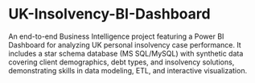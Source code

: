 # UK-Insolvency-BI-Dashboard
An end-to-end Business Intelligence project featuring a Power BI Dashboard for analyzing UK personal insolvency case performance. It includes a star schema database (MS SQL/MySQL) with synthetic data covering client demographics, debt types, and insolvency solutions, demonstrating skills in data modeling, ETL, and interactive visualization.
